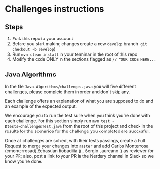 # Challenges instructions

## Steps

1. Fork this repo to your account
1. Before you start making changes create a new `develop` branch (`git checkout -b develop`)
1. Run `mvn clean install` in your terminar in the root of this repo
1. Modify the code ONLY in the sections flagged as `// YOUR CODE HERE...`

## Java Algorithms

In the file `Java-Algorithms/challenges.java` you will five different challenges,
please complete them in order and don't skip any.

Each challenge offers an explanation of what you are supposed to do and an example of the expected output.

We encourage you to run the test suite when you think you're done with each challenge. For this section
simply run `mvn test -Dtests=challengesTest.java` from the root of this project and check in the results for the scenarios
for the challenge you completed are succesful.

Once all challenges are solved, with their tests passings, create a Pull Request to merge your changes into `master` and
add Carlos Monterrosa (cmonterrosad),Sebastian Bobadilla () , Sergio Laureano () as reviewer for your PR; also, post a link to your
PR in the Nerdery channel in Slack so we know you're done.